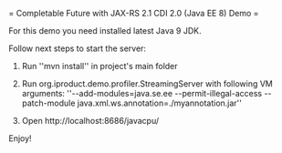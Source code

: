 = Completable Future with JAX-RS 2.1 CDI 2.0 (Java EE 8) Demo =

For this demo you need installed latest Java 9 JDK.

Follow next steps to start the server:

1. Run ''mvn install'' in project's main folder

2. Run org.iproduct.demo.profiler.StreamingServer with following VM arguments: 
''--add-modules=java.se.ee --permit-illegal-access  --patch-module java.xml.ws.annotation=./myannotation.jar''

3. Open http://localhost:8686/javacpu/

Enjoy!